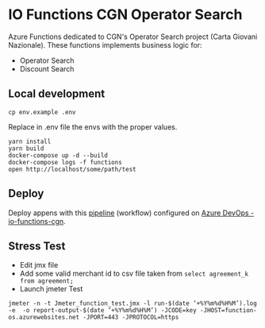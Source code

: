 # IO Functions CGN Operator Search

Azure Functions dedicated to CGN's Operator Search project (Carta Giovani Nazionale). These functions implements business logic for:

* Operator Search
* Discount Search

## Local development

```shell
cp env.example .env
```

Replace in .env file the envs with the proper values.

```shell
yarn install
yarn build
docker-compose up -d --build
docker-compose logs -f functions
open http://localhost/some/path/test
```

## Deploy

Deploy appens with this [pipeline](./.devops/deploy-pipelines.yml)
(workflow) configured on [Azure DevOps - io-functions-cgn](https://dev.azure.com/pagopaspa/cgn-onboarding-portal-projects/_build?definitionId=34).

## Stress Test

* Edit jmx file
* Add some valid merchant id to csv file taken from `select agreement_k from agreement;`
* Launch jmeter Test

```shell
jmeter -n -t Jmeter_function_test.jmx -l run-$(date ‘+%Y%m%d%H%M’).log -e  -o report-output-$(date ‘+%Y%m%d%H%M’) -JCODE=key -JHOST=function-os.azurewebsites.net -JPORT=443 -JPROTOCOL=https
```
